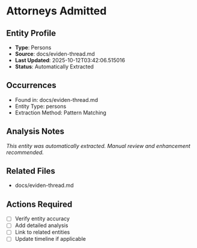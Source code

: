 # Attorneys Admitted

## Entity Profile
- **Type**: Persons
- **Source**: docs/eviden-thread.md
- **Last Updated**: 2025-10-12T03:42:06.515016
- **Status**: Automatically Extracted

## Occurrences
- Found in: docs/eviden-thread.md
- Entity Type: persons
- Extraction Method: Pattern Matching

## Analysis Notes
*This entity was automatically extracted. Manual review and enhancement recommended.*

## Related Files
- docs/eviden-thread.md

## Actions Required
- [ ] Verify entity accuracy
- [ ] Add detailed analysis
- [ ] Link to related entities
- [ ] Update timeline if applicable
